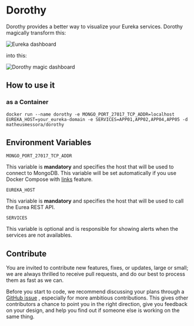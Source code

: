 # Dorothy

Dorothy provides a better way to visualize your Eureka services.
Dorothy magically transform this:

![Eureka dashboard](https://s3.amazonaws.com/doesuanota.com.br/img/Screen+Shot+2016-11-08+at+12.46.25+PM.png)

into this:

![Dorothy magic dashboard](https://s3.amazonaws.com/doesuanota.com.br/img/Screen+Shot+2016-11-08+at+12.40.18+PM.png)

## How to use it


### as a Container

```
docker run --name dorothy -e MONGO_PORT_27017_TCP_ADDR=localhost EUREKA_HOST=your_eureka-domain -e SERVICES=APP01,APP02,APP04,APP05 -d matheusmessora/dorothy
```

## Environment Variables

```
MONGO_PORT_27017_TCP_ADDR
```
This variable is **mandatory** and specifies the host that will be used to connect to MongoDB.
This variable will be set automatically if you use Docker Compose with [links](https://docs.docker.com/compose/compose-file/#/links) feature.

```
EUREKA_HOST
```
This variable is **mandatory** and specifies the host that will be used to call the Eurea REST API.

```
SERVICES
```
This variable is optional and is responsible for showing alerts when the services are not availables.


## Contribute
You are invited to contribute new features, fixes, or updates, large or small; we are always thrilled to receive pull requests, and do our best to process them as fast as we can.

Before you start to code, we recommend discussing your plans through a [GitHub issue](http://github.com/matheusmessora/dorothy) , especially for more ambitious contributions. This gives other contributors a chance to point you in the right direction, give you feedback on your design, and help you find out if someone else is working on the same thing.
